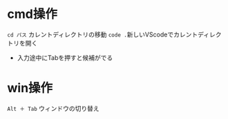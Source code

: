 # cmd操作
`cd パス` カレントディレクトリの移動
`code .`新しいVScodeでカレントディレクトリを開く 
- 入力途中にTabを押すと候補がでる

# win操作
`Alt ＋ Tab` ウィンドウの切り替え